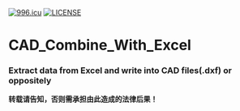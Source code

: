 [![996.icu](https://img.shields.io/badge/link-996.icu-red.svg)](https://996.icu)
[![LICENSE](https://img.shields.io/badge/license-Anti%20996-blue.svg)](https://github.com/996icu/996.ICU/blob/master/LICENSE)
# CAD_Combine_With_Excel
### Extract data from Excel and write into CAD files(.dxf) or oppositely
**转载请告知，否则需承担由此造成的法律后果！**
